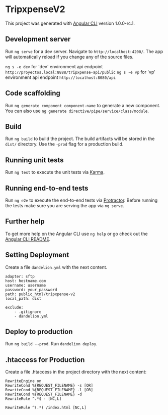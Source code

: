 # TripxpenseV2

This project was generated with [Angular CLI](https://github.com/angular/angular-cli) version 1.0.0-rc.1.

## Development server
Run `ng serve` for a dev server. Navigate to `http://localhost:4200/`. The app will automatically reload if you change any of the source files.

`ng s -e dev` for 'dev' environment api endpoint `http://proyectos.local:8888/tripxpense-api/public`
`ng s -e vp` for 'vp' environment api endpoint `http://localhost:8080/api`

## Code scaffolding

Run `ng generate component component-name` to generate a new component. You can also use `ng generate directive/pipe/service/class/module`.

## Build

Run `ng build` to build the project. The build artifacts will be stored in the `dist/` directory. Use the `-prod` flag for a production build.

## Running unit tests

Run `ng test` to execute the unit tests via [Karma](https://karma-runner.github.io).

## Running end-to-end tests

Run `ng e2e` to execute the end-to-end tests via [Protractor](http://www.protractortest.org/).
Before running the tests make sure you are serving the app via `ng serve`.

## Further help

To get more help on the Angular CLI use `ng help` or go check out the [Angular CLI README](https://github.com/angular/angular-cli/blob/master/README.md).

## Setting Deployment

Create a file `dandelion.yml` with the next content.

```
adapter: sftp
host: hostname.com
username: username
password: your_password
path: public_html/tripxpense-v2
local_path: dist

exclude:
    - .gitignore
    - dandelion.yml
````

## Deploy to production

Run `ng build --prod`.
Run `dandelion deploy`.

## .htaccess for Production

Create a file .htaccess in the project directory with the next content:

```
RewriteEngine on
RewriteCond %{REQUEST_FILENAME} -s [OR]
RewriteCond %{REQUEST_FILENAME} -l [OR]
RewriteCond %{REQUEST_FILENAME} -d
RewriteRule ^.*$ - [NC,L]

RewriteRule ^(.*) /index.html [NC,L]
```